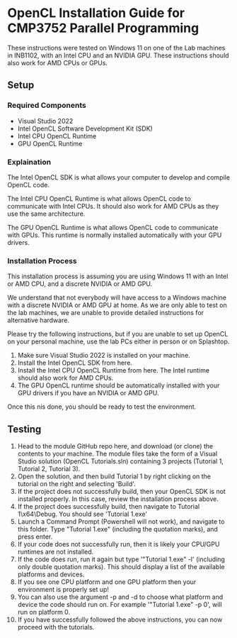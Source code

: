 # OpenCL Installation Guide for CMP3752 Parallel Programming

These instructions were tested on Windows 11 on one of the Lab machines in INB1102, with an Intel CPU and an NVIDIA GPU. These instructions should also work for AMD CPUs or GPUs.

## Setup

### Required Components

* Visual Studio 2022
* Intel OpenCL Software Development Kit (SDK)
* Intel CPU OpenCL Runtime
* GPU OpenCL Runtime

### Explaination

The Intel OpenCL SDK is what allows your computer to develop and compile OpenCL code.

The Intel CPU OpenCL Runtime is what allows OpenCL code to communicate with Intel CPUs. It should also work for AMD CPUs as they use the same architecture.

The GPU OpenCL Runtime is what allows OpenCL code to communicate with GPUs. This runtime is normally installed automatically with your GPU drivers.

### Installation Process

This installation process is assuming you are using Windows 11 with an Intel or AMD CPU, and a discrete NVIDIA or AMD GPU.

We understand that not everybody will have access to a Windows machine with a discrete NVIDIA or AMD GPU at home. As we are only able to test on the lab machines, we are unable to provide detailed instructions for alternative hardware.

Please try the following instructions, but if you are unable to set up OpenCL on your personal machine, use the lab PCs either in person or on Splashtop.

1. Make sure Visual Studio 2022 is installed on your machine.
2. Install the Intel OpenCL SDK from here.
3. Install the Intel CPU OpenCL Runtime from here. The Intel runtime should also work for AMD CPUs.
4. The GPU OpenCL runtime should be automatically installed with your GPU drivers if you have an NVIDIA or AMD GPU.

Once this nis done, you should be ready to test the environment.

## Testing

1. Head to the module GitHub repo here, and download (or clone) the contents to your machine. The module files take the form of a Visual Studio solution (OpenCL Tutorials.sln) containing 3 projects (Tutorial 1, Tutorial 2, Tutorial 3).
2. Open the solution, and then build Tutorial 1 by right clicking on the tutorial on the right and selecting 'Build'.
3. If the project does not successfully build, then your OpenCL SDK is not installed properly. In this case, review the installation process above.
4. If the project does successfully build, then navigate to Tutorial 1\x64\Debug. You should see 'Tutorial 1.exe'
5. Launch a Command Prompt (Powershell will not work), and navigate to this folder. Type "Tutorial 1.exe" (including the quotation marks), and press enter.
6. If your code does not successfully run, then it is likely your CPU/GPU runtimes are not installed.
7. If the code does run, run it again but type '"Tutorial 1.exe" -l' (including only double quotation marks). This should display a list of the available platforms and devices.
8. If you see one CPU platform and one GPU platform then your environment is properly set up!
9. You can also use the argument -p and -d to choose what platform and device the code should run on. For example '"Tutorial 1.exe" -p 0', will run on platform 0.
10. If you have successfully followed the above instructions, you can now proceed with the tutorials.
